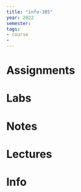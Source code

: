 ```yaml
---
title: "info-305"
year: 2022
semester: 
tags: 
- course
- 
---
```

# Assignments

# Labs

# Notes

# Lectures


# Info
